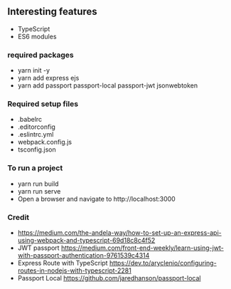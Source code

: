 ## Interesting features
- TypeScript
- ES6 modules

### required packages
- yarn init -y
- yarn add express ejs
- yarn add passport passport-local passport-jwt jsonwebtoken

### Required setup files
- .babelrc
- .editorconfig
- .eslintrc.yml
- webpack.config.js
- tsconfig.json

### To run a project
- yarn run build
- yarn run serve
- Open a browser and navigate to http://localhost:3000

### Credit
- https://medium.com/the-andela-way/how-to-set-up-an-express-api-using-webpack-and-typescript-69d18c8c4f52
- JWT passport https://medium.com/front-end-weekly/learn-using-jwt-with-passport-authentication-9761539c4314
- Express Route with TypeScript https://dev.to/aryclenio/configuring-routes-in-nodejs-with-typescript-2281
- Passport Local https://github.com/jaredhanson/passport-local
